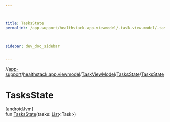```yaml
---



title: TasksState
permalink: /app-support/healthstack.app.viewmodel/-task-view-model/-tasks-state/-tasks-state.html



sidebar: dev_doc_sidebar


---
```




//[app-support](/app-support.html)/[healthstack.app.viewmodel](../../index.html)/[TaskViewModel](../index.html)/[TasksState](index.html)/[TasksState](-tasks-state.html)



# TasksState



[androidJvm]\
fun [TasksState](-tasks-state.html)(tasks: [List](https://kotlinlang.org/api/latest/jvm/stdlib/kotlin.collections/-list/index.html)&lt;Task&gt;)






